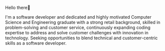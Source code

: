 Hello there👋

I'm a software developer and dedicated and highly motivated Computer Science and Engineering graduate with a strong retail background, skilled in problem-solving and customer service, continuously expanding coding expertise to address and solve customer challenges with innovation in technology. Seeking opportunities to blend technical and customer-centric skills as a software developer.

